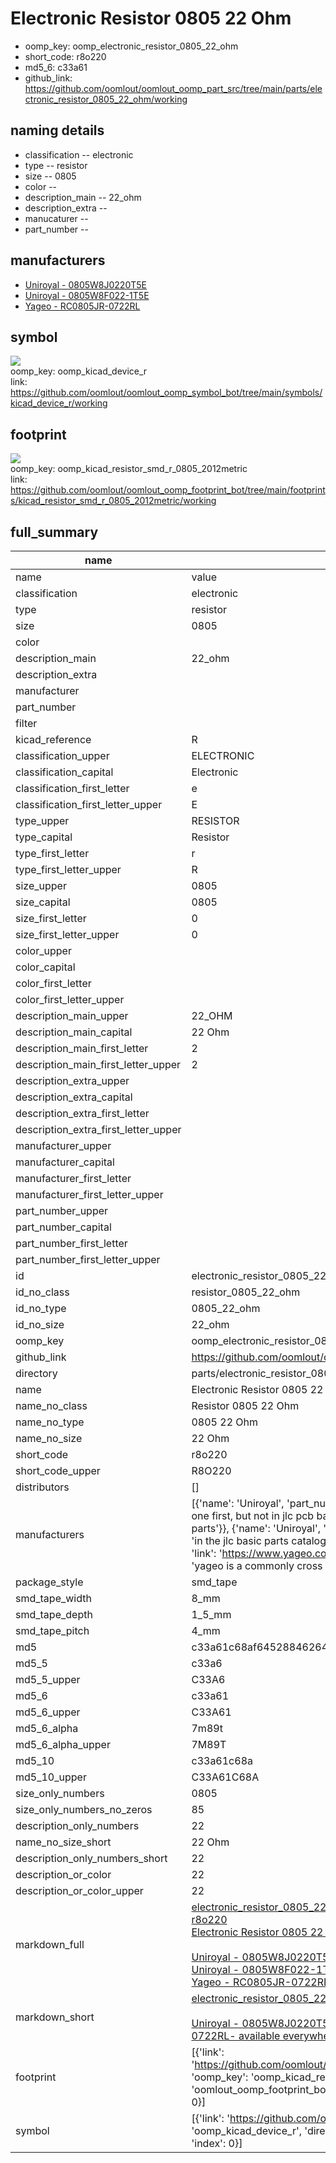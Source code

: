 # Electronic Resistor 0805 22 Ohm

  
* oomp_key: oomp_electronic_resistor_0805_22_ohm 
* short_code: r8o220
* md5_6: c33a61  
* github_link: https://github.com/oomlout/oomlout_oomp_part_src/tree/main/parts/electronic_resistor_0805_22_ohm/working  
## naming details
* classification -- electronic
* type -- resistor
* size -- 0805
* color -- 
* description_main -- 22_ohm
* description_extra -- 
* manucaturer -- 
* part_number -- 


## manufacturers
* [Uniroyal - 0805W8J0220T5E]()  
* [Uniroyal - 0805W8F022-1T5E]()  
* [Yageo - RC0805JR-0722RL](https://www.yageo.com/en/Chart/Download/pdf/RC0805JR-0722RL)  

## symbol

![](symbol/{index}}/working/working_600.png)  
oomp_key: oomp_kicad_device_r  
link: https://github.com/oomlout/oomlout_oomp_symbol_bot/tree/main/symbols/kicad_device_r/working  

## footprint

![](footprint/{index}/working/working_600.png)  
oomp_key: oomp_kicad_resistor_smd_r_0805_2012metric  
link: https://github.com/oomlout/oomlout_oomp_footprint_bot/tree/main/footprints/kicad_resistor_smd_r_0805_2012metric/working  

## full_summary
| name | value | 
| --- | --- | 
| name | value | 
| classification | electronic | 
| type | resistor | 
| size | 0805 | 
| color |  | 
| description_main | 22_ohm | 
| description_extra |  | 
| manufacturer |  | 
| part_number |  | 
| filter |  | 
| kicad_reference | R | 
| classification_upper | ELECTRONIC | 
| classification_capital | Electronic | 
| classification_first_letter | e | 
| classification_first_letter_upper | E | 
| type_upper | RESISTOR | 
| type_capital | Resistor | 
| type_first_letter | r | 
| type_first_letter_upper | R | 
| size_upper | 0805 | 
| size_capital | 0805 | 
| size_first_letter | 0 | 
| size_first_letter_upper | 0 | 
| color_upper |  | 
| color_capital |  | 
| color_first_letter |  | 
| color_first_letter_upper |  | 
| description_main_upper | 22_OHM | 
| description_main_capital | 22 Ohm | 
| description_main_first_letter | 2 | 
| description_main_first_letter_upper | 2 | 
| description_extra_upper |  | 
| description_extra_capital |  | 
| description_extra_first_letter |  | 
| description_extra_first_letter_upper |  | 
| manufacturer_upper |  | 
| manufacturer_capital |  | 
| manufacturer_first_letter |  | 
| manufacturer_first_letter_upper |  | 
| part_number_upper |  | 
| part_number_capital |  | 
| part_number_first_letter |  | 
| part_number_first_letter_upper |  | 
| id | electronic_resistor_0805_22_ohm | 
| id_no_class | resistor_0805_22_ohm | 
| id_no_type | 0805_22_ohm | 
| id_no_size | 22_ohm | 
| oomp_key | oomp_electronic_resistor_0805_22_ohm | 
| github_link | https://github.com/oomlout/oomlout_oomp_part_src/tree/main/parts/electronic_resistor_0805_22_ohm/working | 
| directory | parts/electronic_resistor_0805_22_ohm | 
| name | Electronic Resistor 0805 22 Ohm | 
| name_no_class | Resistor 0805 22 Ohm | 
| name_no_type | 0805 22 Ohm | 
| name_no_size | 22 Ohm | 
| short_code | r8o220 | 
| short_code_upper | R8O220 | 
| distributors | [] | 
| manufacturers | [{'name': 'Uniroyal', 'part_number': '0805W8J0220T5E', 'link': '', 'id': 'manufacturer_uniroyal', 'note': {'reason': 'did this one first, but not in jlc pcb basic parts and 1 percent are and they are the same price', 'reason_short': 'not in jlc basic parts'}}, {'name': 'Uniroyal', 'part_number': '0805W8F022-1T5E', 'link': '', 'id': 'manufacturer_uniroyal', 'note': {'reason': 'in the jlc basic parts catalogue', 'reason_short': 'jlc basic part'}}, {'name': 'Yageo', 'part_number': 'RC0805JR-0722RL', 'link': 'https://www.yageo.com/en/Chart/Download/pdf/RC0805JR-0722RL', 'id': 'manufacturer_yageo', 'note': {'reason': 'yageo is a commonly cross referenced part number', 'reason_short': 'available everywhere'}}] | 
| package_style | smd_tape | 
| smd_tape_width | 8_mm | 
| smd_tape_depth | 1_5_mm | 
| smd_tape_pitch | 4_mm | 
| md5 | c33a61c68af64528846264e1c3e8f986 | 
| md5_5 | c33a6 | 
| md5_5_upper | C33A6 | 
| md5_6 | c33a61 | 
| md5_6_upper | C33A61 | 
| md5_6_alpha | 7m89t | 
| md5_6_alpha_upper | 7M89T | 
| md5_10 | c33a61c68a | 
| md5_10_upper | C33A61C68A | 
| size_only_numbers | 0805 | 
| size_only_numbers_no_zeros | 85 | 
| description_only_numbers | 22 | 
| name_no_size_short | 22 Ohm | 
| description_only_numbers_short | 22 | 
| description_or_color | 22 | 
| description_or_color_upper | 22 | 
| markdown_full | [electronic_resistor_0805_22_ohm](https://github.com/oomlout/oomlout_oomp_part_src/tree/main/parts/electronic_resistor_0805_22_ohm/working)<br>[r8o220](https://github.com/oomlout/oomlout_oomp_part_src/tree/main/parts/electronic_resistor_0805_22_ohm/working)<br>[Electronic Resistor 0805 22 Ohm](https://github.com/oomlout/oomlout_oomp_part_src/tree/main/parts/electronic_resistor_0805_22_ohm/working)<br><br>[Uniroyal - 0805W8J0220T5E- not in jlc basic parts]() [(L)  ](https://www.lcsc.com/search?q=0805W8J0220T5E)[(D)  ](https://www.digikey.com/en/products?keywords=0805W8J0220T5E)[(M)  ](https://www.mouser.com/Search/Refine?Keyword=0805W8J0220T5E)[(N)  ](https://www.newark.com/search?st=0805W8J0220T5E)[(SZ)  ](https://so.szlcsc.com/global.html?k=0805W8J0220T5E)<br>[Uniroyal - 0805W8F022-1T5E- jlc basic part]() [(L)  ](https://www.lcsc.com/search?q=0805W8F022-1T5E)[(D)  ](https://www.digikey.com/en/products?keywords=0805W8F022-1T5E)[(M)  ](https://www.mouser.com/Search/Refine?Keyword=0805W8F022-1T5E)[(N)  ](https://www.newark.com/search?st=0805W8F022-1T5E)[(SZ)  ](https://so.szlcsc.com/global.html?k=0805W8F022-1T5E)<br>[Yageo - RC0805JR-0722RL- available everywhere](https://www.yageo.com/en/Chart/Download/pdf/RC0805JR-0722RL) [(L)  ](https://www.lcsc.com/search?q=RC0805JR-0722RL)[(D)  ](https://www.digikey.com/en/products?keywords=RC0805JR-0722RL)[(M)  ](https://www.mouser.com/Search/Refine?Keyword=RC0805JR-0722RL)[(N)  ](https://www.newark.com/search?st=RC0805JR-0722RL)[(SZ)  ](https://so.szlcsc.com/global.html?k=RC0805JR-0722RL)<br> | 
| markdown_short | [electronic_resistor_0805_22_ohm](https://github.com/oomlout/oomlout_oomp_part_src/tree/main/parts/electronic_resistor_0805_22_ohm/working)<br><br>[Uniroyal - 0805W8J0220T5E- not in jlc basic parts]()[Uniroyal - 0805W8F022-1T5E- jlc basic part]()[Yageo - RC0805JR-0722RL- available everywhere](https://www.yageo.com/en/Chart/Download/pdf/RC0805JR-0722RL) | 
| footprint | [{'link': 'https://github.com/oomlout/oomlout_oomp_footprint_bot/tree/main/foootprntss/kicad_resistor_smd_r_0805_2012metric', 'oomp_key': 'oomp_kicad_resistor_smd_r_0805_2012metric', 'directory': 'oomlout_oomp_footprint_bot/footprints/kicad_resistor_smd_r_0805_2012metric//working/working.kicad_mod', 'index': 0}] | 
| symbol | [{'link': 'https://github.com/oomlout/oomlout_oomp_symbol_bot/tree/main/symbols/kicad_device_r', 'oomp_key': 'oomp_kicad_device_r', 'directory': 'oomlout_oomp_symbol_bot/symbols/kicad_device_r//working/working.kicad_sym', 'index': 0}] | 
